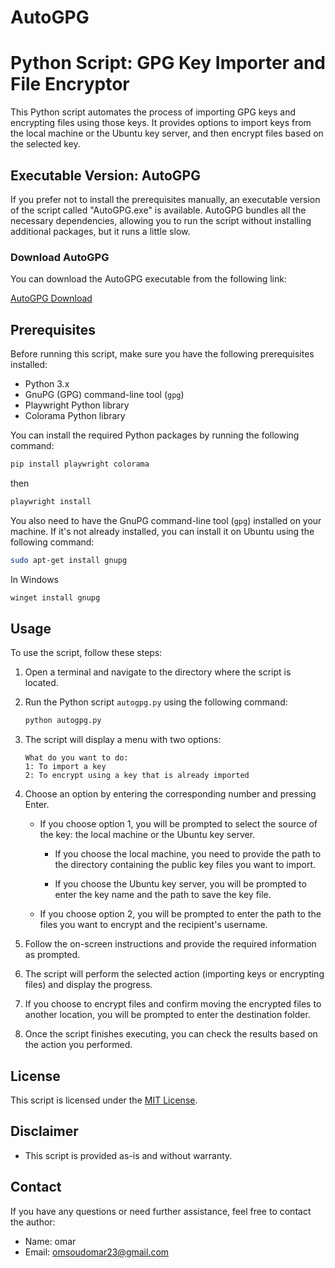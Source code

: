 # AutoGPG
# Python Script: GPG Key Importer and File Encryptor

This Python script automates the process of importing GPG keys and encrypting files using those keys. It provides options to import keys from the local machine or the Ubuntu key server, and then encrypt files based on the selected key.

## Executable Version: AutoGPG

If you prefer not to install the prerequisites manually, an executable version of the script called "AutoGPG.exe" is available. AutoGPG bundles all the necessary dependencies, allowing you to run the script without installing additional packages, but it runs a little slow.

### Download AutoGPG

You can download the AutoGPG executable from the following link:

[AutoGPG Download](https://example.com/autogpg.exe)

## Prerequisites

Before running this script, make sure you have the following prerequisites installed:

- Python 3.x
- GnuPG (GPG) command-line tool (`gpg`)
- Playwright Python library
- Colorama Python library


You can install the required Python packages by running the following command:

```bash
pip install playwright colorama
```
then

```bash
playwright install
```

You also need to have the GnuPG command-line tool (`gpg`) installed on your machine. If it's not already installed, you can install it on Ubuntu using the following command:

```bash
sudo apt-get install gnupg
```
In Windows 

```powershell
winget install gnupg
```
## Usage

To use the script, follow these steps:

1. Open a terminal and navigate to the directory where the script is located.

2. Run the Python script `autogpg.py` using the following command:

   ```bash
   python autogpg.py
   ```

3. The script will display a menu with two options:

   ```
   What do you want to do:
   1: To import a key
   2: To encrypt using a key that is already imported
   ```

4. Choose an option by entering the corresponding number and pressing Enter.

   - If you choose option 1, you will be prompted to select the source of the key: the local machine or the Ubuntu key server.

     - If you choose the local machine, you need to provide the path to the directory containing the public key files you want to import.

     - If you choose the Ubuntu key server, you will be prompted to enter the key name and the path to save the key file.

   - If you choose option 2, you will be prompted to enter the path to the files you want to encrypt and the recipient's username.

5. Follow the on-screen instructions and provide the required information as prompted.

6. The script will perform the selected action (importing keys or encrypting files) and display the progress.

7. If you choose to encrypt files and confirm moving the encrypted files to another location, you will be prompted to enter the destination folder.

8. Once the script finishes executing, you can check the results based on the action you performed.


## License

This script is licensed under the [MIT License](LICENSE).

## Disclaimer

- This script is provided as-is and without warranty.

## Contact

If you have any questions or need further assistance, feel free to contact the author:

  - Name: omar
- Email: omsoudomar23@gmail.com
